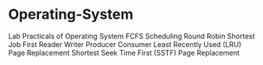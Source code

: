 # Operating-System
Lab Practicals of Operating System
FCFS Scheduling
Round Robin
Shortest Job First
Reader Writer
Producer Consumer
Least Recently Used (LRU) Page Replacement
Shortest Seek Time First (SSTF) Page Replacement

